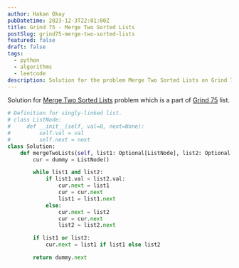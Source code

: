 ```yaml
---
author: Hakan Okay
pubDatetime: 2023-12-3T22:01:00Z
title: Grind 75 - Merge Two Sorted Lists
postSlug: grind75-merge-two-sorted-lists
featured: false
draft: false
tags:
  - python
  - algorithms
  - leetcode
description: Solution for the problem Merge Two Sorted Lists on Grind 75 list.
---
```


Solution for [Merge Two Sorted Lists](https://leetcode.com/problems/merge-two-sorted-lists/description/) problem which is a part of [Grind 75](https://www.techinterviewhandbook.org/grind75) list.

```python
# Definition for singly-linked list.
# class ListNode:
#     def __init__(self, val=0, next=None):
#         self.val = val
#         self.next = next
class Solution:
    def mergeTwoLists(self, list1: Optional[ListNode], list2: Optional[ListNode]) -> Optional[ListNode]:
        cur = dummy = ListNode()

        while list1 and list2:
            if list1.val < list2.val:
                cur.next = list1
                cur = cur.next
                list1 = list1.next
            else:
                cur.next = list2
                cur = cur.next
                list2 = list2.next

        if list1 or list2:
            cur.next = list1 if list1 else list2

        return dummy.next
```
